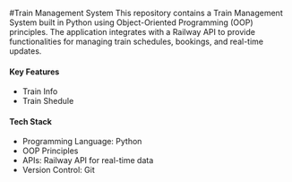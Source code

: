 #Train Management System
This repository contains a Train Management System built in Python using Object-Oriented Programming (OOP) principles. The application integrates with a Railway API to provide functionalities for managing train schedules, bookings, and real-time updates.

<h4>Key Features</h4>
<ul>
 <li>Train Info</li>
 <li>Train Shedule</li>
</ul>
<h4>Tech Stack</h4>
<ul>
 <li>Programming Language: Python</li>
 <li>OOP Principles</li>
 <li>APIs: Railway API for real-time data </li>
 <li>Version Control: Git</li>
 </ul>
